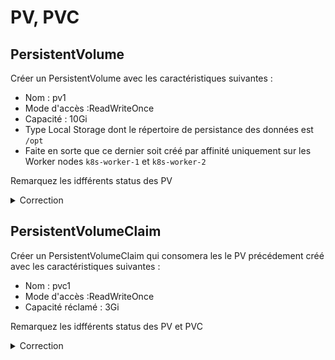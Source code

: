 # PV, PVC

## PersistentVolume

Créer un PersistentVolume avec les caractéristiques suivantes :
* Nom : pv1
* Mode d'accès :ReadWriteOnce
* Capacité : 10Gi
* Type Local Storage dont le répertoire de persistance des données  est `/opt`
* Faite en sorte que ce dernier soit créé par affinité uniquement sur les Worker nodes `k8s-worker-1` et `k8s-worker-2` 
  
Remarquez les idfférents status des PV

<details><summary>Correction</summary>

```yaml
apiVersion: v1
kind: PersistentVolume
metadata:
  name: pv1
spec:
  capacity:
    storage: 10Gi
  volumeMode: Filesystem
  accessModes:
  - ReadWriteOnce
  persistentVolumeReclaimPolicy: Delete
  storageClassName: 
  local:
    path: /opt
  nodeAffinity:
    required:
      nodeSelectorTerms:
      - matchExpressions:
        - key: kubernetes.io/hostname
          operator: In
          values:
          - k8s-worker-1
          - k8s-worker-2
```

```bash
vagrant@k8s-master-1:~$ kubectl apply -f pv1.yml
persistentvolume/pv1 created

vagrant@k8s-master-1:~$ kubectl get pv
NAME            CAPACITY   ACCESS MODES   RECLAIM POLICY   STATUS      CLAIM                                                STORAGECLASS   REASON   AGE
els-pv-volume   10Gi       RWO            Retain           Released    default/elasticsearch-data-quickstart-es-default-0                           27d
pv1             10Gi       RWO            Delete           Available                                                                                6s
```

</details>

## PersistentVolumeClaim

Créer un PersistentVolumeClaim qui consomera les le PV précédement créé avec les caractéristiques suivantes :
* Nom : pvc1
* Mode d'accès :ReadWriteOnce
* Capacité réclamé : 3Gi

Remarquez les idfférents status des PV et PVC

<details><summary>Correction</summary>

```yaml
apiVersion: v1
kind: PersistentVolumeClaim
metadata:
  name: pvc1
spec:
  accessModes:
    - ReadWriteOnce
  resources:
    requests:
      storage: 3Gi
```

```bash
vagrant@k8s-master-1:~$ kubectl apply -f pvc1.yml
persistentvolumeclaim/pvc1 created

vagrant@k8s-master-1:~$ kubectl get pv,pvc
NAME                             CAPACITY   ACCESS MODES   RECLAIM POLICY   STATUS     CLAIM                                                STORAGECLASS   REASON   AGE
persistentvolume/els-pv-volume   10Gi       RWO            Retain           Released   default/elasticsearch-data-quickstart-es-default-0                           27d
persistentvolume/pv1             10Gi       RWO            Delete           Bound      default/pvc1                                                                 117s

NAME                         STATUS   VOLUME   CAPACITY   ACCESS MODES   STORAGECLASS   AGE
persistentvolumeclaim/pvc1   Bound    pv1      10Gi       RWO                           7s
vagrant@k8s-master-1:~$
```


```bash
vagrant@k8s-master-1:~$ kubectl get pv
NAME            CAPACITY   ACCESS MODES   RECLAIM POLICY   STATUS     CLAIM                                                STORAGECLASS   REASON   AGE
els-pv-volume   10Gi       RWO            Retain           Released   default/elasticsearch-data-quickstart-es-default-0                           27d
pv1             10Gi       RWO            Delete           Bound      default/pvc1                                                                 2m35s
vagrant@k8s-master-1:~$ kubectl get pvc
NAME   STATUS   VOLUME   CAPACITY   ACCESS MODES   STORAGECLASS   AGE
pvc1   Bound    pv1      10Gi       RWO                           47s
vagrant@k8s-master-1:~$ vim pvlab-pod.ymal
vagrant@k8s-master-1:~$ kubectl apply -f pvlab-pod.ymal
pod/pvlab created
vagrant@k8s-master-1:~$ kubectl get pods
NAME                        READY   STATUS    RESTARTS   AGE
elastic1                    1/1     Running   0          4h39m
frontend-86d67d9884-5f6zr   1/1     Running   0          117m
frontend-86d67d9884-dftl2   1/1     Running   0          117m
nginx-pod                   1/1     Running   0          4h38m
pvlab                       1/1     Running   0          45s
robots-68548b4489-7hrrn     1/1     Running   0          52m
robots-68548b4489-tqvjw     1/1     Running   0          52m
web1                        1/1     Running   0          4h51m
webserver                   1/1     Running   0          135m
vagrant@k8s-master-1:~$ kubectl exec -it pvlab -- sh
# ls /usr/share/nginx/html
VBoxGuestAdditions-6.1.34  cni	containerd
# touch file-from-pod-pvlab
# touch /usr/share/nginx/html/file-from-pod-pvlab
#


## sur le node on voit bien que le ficher aparait
vagrant@k8s-worker-2:~$ ls /opt/
VBoxGuestAdditions-6.1.34  cni  containerd  file-from-pod-pvlab
vagrant@k8s-worker-2:~$
```

Créer un Pod Nginx qui va reclamer de la volume à l'aide du PVC précédement créé
* Mettez dans le répertoire /opt des Worker node un fichier html
* Vérifier que lorsque le Pod est lancé la page web affichée est bien le fichier html mis dans /opt


<details><summary>Correction</summary>

```yaml
---
apiVersion: v1
kind: Pod
metadata:
  name: pvlab
spec:
  containers:
    - name: pvlab-container
      image: nginx
      ports:
        - containerPort: 80
          name: "http-server"
      volumeMounts:
        - mountPath: "/usr/share/nginx/html"
          name: wew-storage
  volumes:
    - name: wew-storage
      persistentVolumeClaim:
        claimName: pvc1
```

```bash
$ kubectl apply -f pod.yml
```

PVC passe de Status Pending à Bound 

```bash
$ kubectl get pods,sc,pv,pvc 
```

</details>

Accédez à l'intérieur du pod et créez ou modifiez un fichier contenu dans le répertoire `/usr/share/nginx/html`. Remarquez que le fichier est bien présent dans /opt du Host après la suppression du Pod

<details><summary>Correction</summary>

```bash
kubectl exec -it pvlab -- sh
# touch /usr/share/nginx/html/samplefile 

# sortez du pod
$ ls -l /opt/
```

</details>

